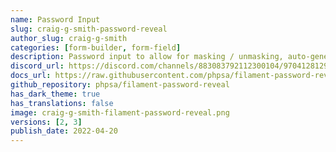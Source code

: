 ```yaml
---
name: Password Input
slug: craig-g-smith-password-reveal
author_slug: craig-g-smith
categories: [form-builder, form-field]
description: Password input to allow for masking / unmasking, auto-generate and copy
discord_url: https://discord.com/channels/883083792112300104/970412812990033971
docs_url: https://raw.githubusercontent.com/phpsa/filament-password-reveal/master/README.md
github_repository: phpsa/filament-password-reveal
has_dark_theme: true
has_translations: false
image: craig-g-smith-filament-password-reveal.png
versions: [2, 3]
publish_date: 2022-04-20
---
```

